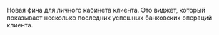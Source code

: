 Новая фича для личного кабинета клиента. Это виджет, который показывает несколько последних успешных банковских операций клиента.
